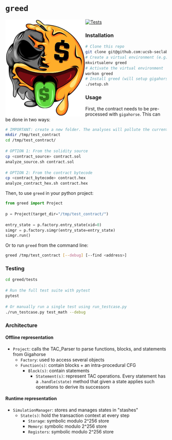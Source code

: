# `greed`

<img align="left" width="250"  src="logo.png">

[![Tests](https://github.com/ucsb-seclab/greed/actions/workflows/python-app.yml/badge.svg)](https://github.com/ucsb-seclab/greed/actions/workflows/python-app.yml)

### Installation
```bash
# Clone this repo
git clone git@github.com:ucsb-seclab/greed.git
# Create a virtual environment (e.g., using virtualenvwrapper)
mkvirtualenv greed
# Activate the virtual environment
workon greed
# Install greed (will setup gigahorse, yices, and `pip install -e greed`)
./setup.sh
```

### Usage
First, the contract needs to be pre-processed with `gigahorse`. This can be done in two ways:
```bash
# IMPORTANT: create a new folder. The analyses will pollute the current working directory
mkdir /tmp/test_contract
cd /tmp/test_contract/

# OPTION 1: From the solidity source
cp <contract_source> contract.sol
analyze_source.sh contract.sol

# OPTION 2: From the contract bytecode
cp <contract_bytecode> contract.hex
analyze_contract_hex.sh contract.hex
```

Then, to use `greed` in your python project:
```python
from greed import Project

p = Project(target_dir="/tmp/test_contract/")

entry_state = p.factory.entry_state(xid=0)
simgr = p.factory.simgr(entry_state=entry_state)
simgr.run()
```

Or to run `greed` from the command line:
```bash
greed /tmp/test_contract [--debug] [--find <address>]
```

### Testing
```bash
cd greed/tests

# Run the full test suite with pytest
pytest

# Or manually run a single test using run_testcase.py
./run_testcase.py test_math --debug
```

### Architecture
#### Offline representation

* `Project`: calls the TAC_Parser to parse functions, blocks, and statements from Gigahorse
  * `Factory`: used to access several objects
  * `Function(s)`: contain blocks + an intra-procedural CFG
    * `Block(s)`: contain statements
      * `Statement(s)`: represent TAC operations. Every statement has a `.handle(state)` method that given a state applies such operations to derive its successors

#### Runtime representation

* `SimulationManager`: stores and manages states in "stashes"
  * `State(s)`: hold the transaction context at every step
    * `Storage`: symbolic modulo 2^256 store
    * `Memory`: symbolic modulo 2^256 store
    * `Registers`: symbolic modulo 2^256 store
